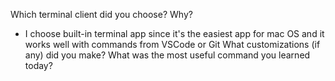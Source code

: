 Which terminal client did you choose? Why?
- I choose built-in terminal app since it's the easiest app for mac OS and it works well with commands from VSCode or Git
What customizations (if any) did you make?
What was the most useful command you learned today?
